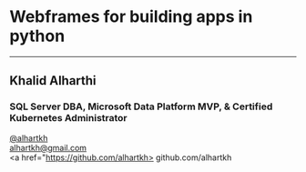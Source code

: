 # Webframes for building apps in python 

---

## Khalid Alharthi

### SQL Server DBA, Microsoft Data Platform MVP, & Certified Kubernetes Administrator
<!-- .slide: style="text-align: left;"> -->
<i class="fab fa-twitter"></i><a href="https://twitter.com/alhartkh">  @alhartkh</a><br>
<i class="fas fa-envelope"></i>  alhartkh@gmail.com<br>
<i class="fab fa-github"></i><a href="https://github.com/alhartkh>  github.com/alhartkh</a>
